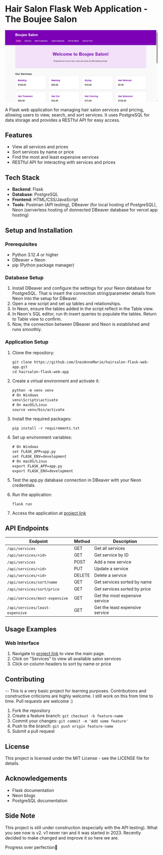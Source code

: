 # Hair Salon Flask Web Application - The Boujee Salon
![alt text](image.png)

A Flask web application for managing hair salon services and pricing, allowing users to view, search, and sort services. It uses PostgreSQL for data storage and provides a RESTful API for easy access.


## Features

* View all services and prices
* Sort services by name or price
* Find the most and least expensive services
* RESTful API for interacting with services and prices

## Tech Stack

* **Backend**: Flask
* **Database**: PostgreSQL
* **Frontend**: HTML/CSS/JavaScript
* **Tools**: Postman (API testing), DBeaver (for local hosting of PostgreSQL), Neon (serverless hosting of donnected DBeaver database for vercel app hosting)

## Setup and Installation

### Prerequisites

- Python 3.12.4 or higher
- DBeaver + Neon
- pip (Python package manager)

### Database Setup

1. Install DBeaver and configure the settings for your Neon database for PostgreSQL. That is insert the connection string/parameter details from Neon into the setup for DBeaver.
2. Open a new script and set up tables and relationships.
3. In Neon, ensure the tables added in the script reflect in the Table view.
4. In Neon's SQL editor, run th insert queries to populate the tables. Return to Table view to confirm.
5. Now, the connection between DBeaver and Neon is established amd runs smoothly.

### Application Setup

1. Clone the repository:
   ```
   git clone https://github.com/InezAnneMarie/hairsalon-flask-web-app.git
   cd hairsalon-flask-web-app
   ```

2. Create a virtual environment and activate it:
   ```
   python -m venv venv
   # On Windows
   venv\Scripts\activate
   # On macOS/Linux
   source venv/bin/activate
   ```

3. Install the required packages:
   ```
   pip install -r requirements.txt
   ```

4. Set up environment variables:
   ```
   # On Windows
   set FLASK_APP=app.py
   set FLASK_ENV=development
   # On macOS/Linux
   export FLASK_APP=app.py
   export FLASK_ENV=development
   ```

5. Test the app.py database connection in DBeaver with your Neon credentials.

6. Run the application:
   ```
   flask run
   ```

7. Access the application at [project link](https://hair-salon-flask-web-app.vercel.app/)

## API Endpoints

| Endpoint | Method | Description |
|----------|--------|-------------|
| `/api/services` | GET | Get all services |
| `/api/services/<id>` | GET | Get service by ID |
| `/api/services` | POST | Add a new service |
| `/api/services/<id>` | PUT | Update a service |
| `/api/services/<id>` | DELETE | Delete a service |
| `/api/services/sort/name` | GET | Get services sorted by name |
| `/api/services/sort/price` | GET | Get services sorted by price |
| `/api/services/most-expensive` | GET | Get the most expensive service |
| `/api/services/least-expensive` | GET | Get the least expensive service |

## Usage Examples

### Web Interface

1. Navigate to [project link](https://hair-salon-flask-web-app.vercel.app/) to view the main page.
2. Click on "Services" to view all available salon services
3. Click on column headers to sort by name or price

## Contributing
-- This is a very basic project for learning purposes. Contributions and constructive criticisms are highly welcome. I still work on this from time to time. Pull requests are welcome :)

1. Fork the repository
2. Create a feature branch: `git checkout -b feature-name`
3. Commit your changes: `git commit -m 'Add some feature'`
4. Push to the branch: `git push origin feature-name`
5. Submit a pull request

## License

This project is licensed under the MIT License - see the LICENSE file for details.

## Acknowledgements

* Flask documentation
* Neon blogs
* PostgreSQL documentation

## Side Note

This project is still under construction (especially with the API testing). What you see now is v2. v1 never ran and it was started in 2023. Recently decided to make changed and improve it so here we are.

Progress over perfection💜